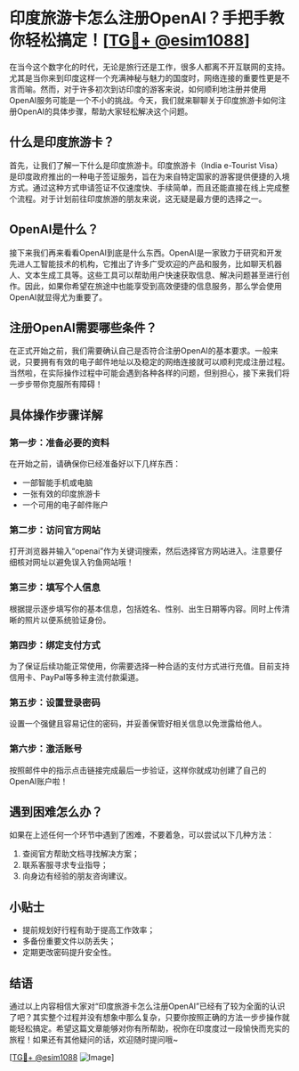 # 印度旅游卡怎么注册OpenAI？手把手教你轻松搞定！[[TG💪+ @esim1088](https://t.me/s/esim1088)]

在当今这个数字化的时代，无论是旅行还是工作，很多人都离不开互联网的支持。尤其是当你来到印度这样一个充满神秘与魅力的国度时，网络连接的重要性更是不言而喻。然而，对于许多初次到访印度的游客来说，如何顺利地注册并使用OpenAI服务可能是一个不小的挑战。今天，我们就来聊聊关于印度旅游卡如何注册OpenAI的具体步骤，帮助大家轻松解决这个问题。

## 什么是印度旅游卡？

首先，让我们了解一下什么是印度旅游卡。印度旅游卡（India e-Tourist Visa）是印度政府推出的一种电子签证服务，旨在为来自特定国家的游客提供便捷的入境方式。通过这种方式申请签证不仅速度快、手续简单，而且还能直接在线上完成整个流程。对于计划前往印度旅游的朋友来说，这无疑是最方便的选择之一。

## OpenAI是什么？

接下来我们再来看看OpenAI到底是什么东西。OpenAI是一家致力于研究和开发先进人工智能技术的机构，它推出了许多广受欢迎的产品和服务，比如聊天机器人、文本生成工具等。这些工具可以帮助用户快速获取信息、解决问题甚至进行创作。因此，如果你希望在旅途中也能享受到高效便捷的信息服务，那么学会使用OpenAI就显得尤为重要了。

## 注册OpenAI需要哪些条件？

在正式开始之前，我们需要确认自己是否符合注册OpenAI的基本要求。一般来说，只要拥有有效的电子邮件地址以及稳定的网络连接就可以顺利完成注册过程。当然啦，在实际操作过程中可能会遇到各种各样的问题，但别担心，接下来我们将一步步带你克服所有障碍！

## 具体操作步骤详解

### 第一步：准备必要的资料
在开始之前，请确保你已经准备好以下几样东西：
- 一部智能手机或电脑
- 一张有效的印度旅游卡
- 一个可用的电子邮件账户

### 第二步：访问官方网站
打开浏览器并输入“openai”作为关键词搜索，然后选择官方网站进入。注意要仔细核对网址以避免误入钓鱼网站哦！

### 第三步：填写个人信息
根据提示逐步填写你的基本信息，包括姓名、性别、出生日期等内容。同时上传清晰的照片以便系统验证身份。

### 第四步：绑定支付方式
为了保证后续功能正常使用，你需要选择一种合适的支付方式进行充值。目前支持信用卡、PayPal等多种主流付款渠道。

### 第五步：设置登录密码
设置一个强健且容易记住的密码，并妥善保管好相关信息以免泄露给他人。

### 第六步：激活账号
按照邮件中的指示点击链接完成最后一步验证，这样你就成功创建了自己的OpenAI账户啦！

## 遇到困难怎么办？
如果在上述任何一个环节中遇到了困难，不要着急，可以尝试以下几种方法：
1. 查阅官方帮助文档寻找解决方案；
2. 联系客服寻求专业指导；
3. 向身边有经验的朋友咨询建议。

## 小贴士
- 提前规划好行程有助于提高工作效率；
- 多备份重要文件以防丢失；
- 定期更改密码提升安全性。

## 结语
通过以上内容相信大家对“印度旅游卡怎么注册OpenAI”已经有了较为全面的认识了吧？其实整个过程并没有想象中那么复杂，只要你按照正确的方法一步步操作就能轻松搞定。希望这篇文章能够对你有所帮助，祝你在印度度过一段愉快而充实的旅程！如果还有其他疑问的话，欢迎随时提问哦~

[[TG💪+ @esim1088](https://t.me/s/esim1088) ![Image](https://i.postimg.cc/4NQfJmqS/Snipaste-2025-05-13-00-14-12.png)]
